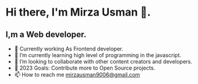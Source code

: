 # Hi there, I'm Mirza Usman 👋.
## I,m a Web developer.
- 🔭 Currently working As Frontend developer.
- 🌱 I’m currently learning high level of programming in the javascript.
- 👯 I’m looking to collaborate with other content creators and developers.
- 🥅 2023 Goals: Contribute more to Open Source projects.
- 📫 How to reach me mirzausman9006@gmail.com

<!---
MirzaUsman733/MirzaUsman733 is a ✨ special ✨ repository because its `README.md` (this file) appears on your GitHub profile.
You can click the Preview link to take a look at your changes.
--->
